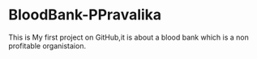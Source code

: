 # BloodBank-PPravalika
This is My first project on GitHub,it is about a blood bank which is a non profitable organistaion.
